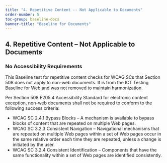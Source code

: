```yaml
---
title: "4. Repetitive Content -- Not Applicable to Documents"
order-number: 5
toc-group: baseline-docs
banner-title: "Baseline for Documents"
---
```


## 4. Repetitive Content – Not Applicable to Documents

### No Accessibility Requirements

This Baseline test for repetitive content checks for WCAG SCs that Section 508 does not apply to non-web documents. It is from the ICT Testing Baseline for Web and was not removed to maintain harmonization.

Per Section 508 E205.4 Accessibility Standard for electronic content exception, non-web documents shall not be required to conform to the following success criteria:

-   WCAG SC 2.4.1 Bypass Blocks – A mechanism is available to bypass blocks of content that are repeated on multiple Web pages.
-   WCAG SC 3.2.3 Consistent Navigation – Navigational mechanisms that are repeated on multiple Web pages within a set of Web pages occur in the same relative order each time they are repeated, unless a change is initiated by the user.
-   WCAG SC 3.2.4 Consistent Identification – Components that have the same functionality within a set of Web pages are identified consistently.
